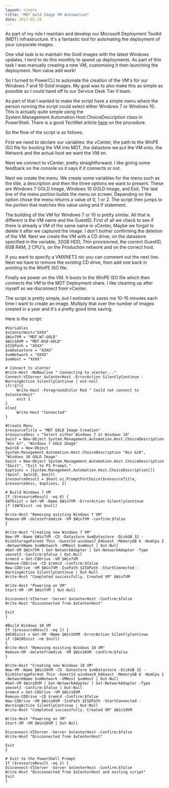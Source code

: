 ```yaml
---
layout: single
title: "MDT Gold Image VM Automation"
date: 2017-02-19
---
```


As part of my role I maintain and develop our Microsoft Deployment Toolkit (MDT) infrastructure. It's a fantastic tool for automating the deployment of your corporate images.

One vital task is to maintain the Gold images with the latest Windows updates.  I tend to do this monthly to speed up deployments.  As part of this task I was manually creating a new VM, customising it then launching the deployment.  Non value add work!

So I turned to PowerCLI to automate the creation of the VM's for our Windows 7 and 10 Gold images.  My goal was to also make this as simple as possible so I could hand off to our Service Desk Tier II team.

As part of that I wanted to make the script have a simple menu where the person running the script could select either Windows 7 or Windows 10. This is actually quite simple using the System.Management.Automation.Host.ChoiceDescription class in PowerShell.  There is a good TechNet article [here](https://technet.microsoft.com/en-us/library/ff730939.aspx) on the procedure.

So the flow of the script is as follows.  

First we need to declare our variables: the vCenter, the path to the WinPE ISO file for booting the VM into MDT, the datastore we put the VM onto, the Network and the actual host we want the VM on.

Next we connect to vCenter, pretty straightforward.  I like giving some feedback on the console so it says if it connects or not.

Next we create the menu. We create some variables for the menu such as the title, a description and then the three options we want to present.  These are Windows 7 GOLD Image, Windows 10 GOLD Image, and Exit. The last line of the menu portion builds the menu on screen.  Depending on the option chose the menu returns a value of 0, 1 or 2.  The script then jumps to the portion that matches this value using and If statement.

The building of the VM for Windows 7 or 10 is pretty similar.  All that is different is the VM name and the GuestID.  First of all we check to see if there is already a VM of the same name in vCenter, Maybe we forgot to delete it after we captured the image.  I don't bother confirming the deletion of the VM.  Next we create the VM with a CD drive, on the datastore specified in the variable, 32GB HDD, Thin provisioned, the correct GuestID, 6GB RAM, 2 CPU's, on the Production network and on the correct host.

If you want to specify a VMXNET3 nic you can comment out the next line.  Next we have to remove the existing CD drive, then add one back in pointing to the WinPE ISO file.

Finally we power on the VM. It boots to the WinPE ISO file which then connects the VM to the MDT Deployment share.  I like cleaning up after myself so we disconnect from vCenter.

The script is pretty simple, but I estimate is saves me 10-15 minutes each time I want to create an image.  Multiply that over the number of images created in a year and it's a pretty good time saving.

Here is the script:

~~~ posh
#Variables  
$vCenterHost="XXXX"  
$Win7VM = "MDT-W7-GOLD"  
$Win10VM = "MDT-W10-GOLD"  
$ISOPath = "XXXX"  
$vmDatastore = "XXXX"  
$vmNetwork = "XXXX"  
$vmHost = "XXXX"  
  
# Connect to vCenter  
Write-Host -NoNewline " Connecting to vCenter..."  
Connect-VIServer $vCenterHost -ErrorAction SilentlyContinue -WarningAction SilentlyContinue | out-null  
if(!$?){  
     Write-Host -ForegroundColor Red " Could not connect to $vCenterHost"  
     exit 2  
}  
else{  
     Write-Host "Connected"  
}  
  
#Create Menu  
$resourceTitle = "MDT GOLD Image Creation"  
$resourceDesc = "Select either Windows 7 or Windows 10"  
$win7 = New-Object System.Management.Automation.Host.ChoiceDescription "Win &7", "Windows 7 GOLD Image"  
$win10 = New-Object System.Management.Automation.Host.ChoiceDescription "Win &10", "Windows 10 GOLD Image"  
$exit = New-Object System.Management.Automation.Host.ChoiceDescription "E&xit", "Exit to PS Prompt."  
$options = [System.Management.Automation.Host.ChoiceDescription[]]($win7, $win10, $exit)  
$resourceResult = $host.ui.PromptForChoice($resourceTitle, $resourceDesc, $options, 2)  
  
# Build Windows 7 VM  
If ($resourceResult -eq 0) {  
$W7Exist = Get-VM -Name $Win7VM -ErrorAction SilentlyContinue  
if ($W7Exist -ne $null)  
{  
Write-Host "Removing existing Windows 7 VM"  
Remove-VM -deletefromdisk -VM $Win7VM -confirm:$false  
}  
  
Write-Host "Creating new Windows 7 VM"  
New-VM -Name $Win7VM -CD -Datastore $vmDatastore -DiskGB 32 -DiskStorageFormat Thin -GuestId windows7_64Guest -MemoryGB 6 -NumCpu 2 -NetworkName $vmNetwork -VMHost $vmHost | Out-Null
#Get-VM $Win7VM | Get-NetworkAdapter | Set-NetworkAdapter -Type vmxnet3 -Confirm:$false | Out-Null
$remcd = Get-CDDrive -VM $Win7VM  
Remove-CDDrive -CD $remcd -Confirm:$false  
New-CDDrive -VM $Win7VM -IsoPath $ISOPath -StartConnected -WarningAction SilentlyContinue | Out-Null  
Write-Host "Completed successfully. Created VM" $Win7VM  
  
Write-Host "Powering on VM"  
Start-VM -VM $Win7VM | Out-Null  
  
Disconnect-VIServer -Server $vCenterHost -Confirm:$false  
Write-Host "Disconnected from $vCenterHost"  
  
Exit  
}  
  
#Build Windows 10 VM  
If ($resourceResult -eq 1) {  
$W10Exist = Get-VM -Name $Win10VM -ErrorAction SilentlyContinue  
if ($W10Exist -ne $null)  
{  
Write-Host "Removing existing Windows 10 VM"  
Remove-VM -deletefromdisk -VM $Win10VM -confirm:$false  
}  
  
Write-Host "Creating new Windows 10 VM"  
New-VM -Name $Win10VM -CD -Datastore $vmDatastore -DiskGB 32 -DiskStorageFormat Thin -GuestId windows8_64Guest -MemoryGB 6 -NumCpu 2 -NetworkName $vmNetwork -VMHost $vmHost | Out-Null
#Get-VM $Win10VM | Get-NetworkAdapter | Set-NetworkAdapter -Type vmxnet3 -Confirm:$false | Out-Null
$remcd = Get-CDDrive -VM $Win10VM  
Remove-CDDrive -CD $remcd -Confirm:$false  
New-CDDrive -VM $Win10VM -IsoPath $ISOPath -StartConnected -WarningAction SilentlyContinue | Out-Null  
Write-Host "Completed successfully. Created VM" $Win10VM  
  
Write-Host "Powering on VM"  
Start-VM -VM $Win10VM | Out-Null  
    
Disconnect-VIServer -Server $vCenterHost -Confirm:$false  
Write-Host "Disconnected from $vCenterHost"  
  
Exit  
}  
  
# Exit to the PowerShell Prompt  
If ($resourceResult -eq 2) {  
Disconnect-VIServer -Server $vCenterHost -Confirm:$false  
Write-Host "Disconnected from $vCenterHost and exiting script"  
Exit  
}  

~~~
